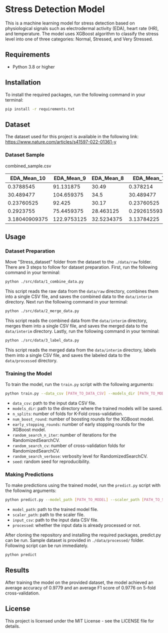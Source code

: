 # Stress Detection Model

This is a machine learning model for stress detection based on physiological signals such as electrodermal activity (EDA), heart rate (HR), and temperature. The model uses XGBoost algorithm to classify the stress level into one of three categories: Normal, Stressed, and Very Stressed.

## Requirements

- Python 3.8 or higher

## Installation

To install the required packages, run the following command in your terminal:

```bash
pip install -r requirements.txt
```

## Dataset

The dataset used for this project is available in the following link: https://www.nature.com/articles/s41597-022-01361-y

### Dataset Sample

combined_sample.csv

| EDA_Mean_10   | EDA_Mean_9  | EDA_Mean_8 | EDA_Mean_7    | EDA_Mean_6  | EDA_Mean_5 | EDA_Mean_4         | EDA_Mean_3         | EDA_Mean_2         | EDA_Mean_1   | HR_Mean_10        | HR_Mean_9  | HR_Mean_8           | HR_Mean_7   | HR_Mean_6 | HR_Mean_5          | HR_Mean_4   | HR_Mean_3 | HR_Mean_2     | HR_Mean_1         | TEMP_Mean_10 | TEMP_Mean_9         | TEMP_Mean_8 | TEMP_Mean_7 | TEMP_Mean_6         | TEMP_Mean_5       | TEMP_Mean_4        | TEMP_Mean_3         | TEMP_Mean_2        | TEMP_Mean_1 | EDA_Min   | EDA_Max             | EDA_Mean           | EDA_Std               | EDA_Skew            | EDA_Kurtosis        | EDA_Num_Peaks | EDA_Amphitude         | EDA_Duration      | HR_Min | HR_Max | HR_Mean           | HR_Std              | HR_RMS               | TEMP_Min | TEMP_Max | TEMP_Mean  | TEMP_Std            | TEMP_RMS              | label |
|---------------|-------------|------------|---------------|-------------|------------|--------------------|--------------------|--------------------|--------------|-------------------|------------|---------------------|-------------|-----------|--------------------|-------------|-----------|---------------|-------------------|--------------|---------------------|-------------|-------------|---------------------|-------------------|--------------------|---------------------|--------------------|-------------|-----------|---------------------|--------------------|-----------------------|---------------------|---------------------|---------------|-----------------------|-------------------|--------|--------|-------------------|---------------------|----------------------|----------|----------|------------|---------------------|-----------------------|-------|
 | 0.3788545     | 91.131875   | 30.49      | 0.378214      | 90.996875   | 30.49      | 0.378454125        | 90.831875          | 30.49              | 0.3762919375 | 90.65437500000002 | 30.49      | 0.3741300625        | 90.469375   | 30.49     | 0.3744503125       | 90.296875   | 30.49     | 0.37501075    | 90.13187499999998 | 30.49        | 0.374530375         | 90.00125    | 30.49       | 0.373089            | 89.89125          | 30.49              | 0.372288375         | 89.796875          | 30.49       | 0.369246  | 0.375652            | 0.3734896250000001 | 0.0025104551598016897 | -0.9889465676249511 | -0.7802040942830937 | 0.0           | 0.0                   | 0.0               | 89.68  | 89.85  | 89.71187500000002 | 0.06635310373297809 | 0.030532901344549487 | 30.49    | 30.49    | 30.49      | 0.0                 | 0.0                   | 0.0   |
 | 30.489477     | 104.659375  | 34.5       | 30.489477     | 104.764375  | 34.5       | 30.489477          | 104.87125          | 34.5               | 30.489477    | 104.98125         | 34.5       | 30.489477           | 105.063125  | 34.5      | 30.371010875000003 | 105.098125  | 34.5      | 30.272475625  | 105.13125         | 34.5         | 30.3087355          | 105.16125   | 34.5        | 30.340352875        | 105.189375        | 34.5               | 30.176421375        | 105.21437500000002 | 34.5        | 29.893944 | 30.404949           | 29.973828375000004 | 0.12500657271363436   | 2.472215660823218   | 5.9385460672235375  | 0.0           | 0.0                   | 0.0               | 105.23 | 105.23 | 105.23            | 0.0                 | 0.0                  | 34.5     | 34.5     | 34.5       | 0.0                 | 0.0                   | 0.0   |
 | 0.23760525    | 92.425      | 30.17      | 0.23760525    | 92.48       | 30.17      | 0.2379255          | 92.525             | 30.160000000000004 | 0.238566     | 92.57             | 30.15      | 0.23888625          | 92.625      | 30.16     | 0.23792525         | 92.68       | 30.17     | 0.23728475    | 92.805            | 30.17        | 0.2385660000000001  | 92.93       | 30.17       | 0.238566            | 93.05             | 30.160000000000004 | 0.2379255           | 93.17              | 30.15       | 0.230879  | 0.238566            | 0.2363240000000001 | 0.003186874409197827  | -1.065972248058522  | -0.7450043962304314 | 1.0           | 0.0012810000000000046 | 15.58332249251983 | 93.17  | 93.37  | 93.27             | 0.10000000000000142 | 0.03592106040535549  | 30.15    | 30.15    | 30.15      | 0.0                 | 0.0                   | 0.0   |
 | 0.2923755     | 75.4459375  | 28.463125  | 0.29261559375 | 75.485625   | 28.46375   | 0.29101484375      | 75.535625          | 28.44375           | 0.2900544375 | 75.5934375        | 28.433125  | 0.28993434375000005 | 75.6684375  | 28.443125 | 0.2902145625       | 75.735625   | 28.446875 | 0.2901345     | 75.785625         | 28.436875    | 0.28901362500000005 | 75.8528125  | 28.43       | 0.28697203125000004 | 75.95781249999997 | 28.43              | 0.28565100000000004 | 76.0534375         | 28.433125   | 0.28437   | 0.28565100000000004 | 0.28533075         | 0.0005546892711239469 | -1.1547005383791766 | -0.666666666666782  | 0.0           | 0.0                   | 0.0               | 76.03  | 76.18  | 76.1284375        | 0.07124383196986518 | 0.026940795304017256 | 28.43    | 28.45    | 28.443125  | 0.00949917759598146 | 0.0035921060405354212 | 0.0   |
 | 3.18040909375 | 122.9753125 | 32.5234375 | 3.13784225    | 122.5303125 | 32.5084375 | 3.1599464375000004 | 122.09187500000002 | 32.5065625         | 3.20751875   | 121.661875        | 32.5215625 | 3.2343882187500004  | 121.2121875 | 32.53     | 3.2146465625       | 120.7371875 | 32.53     | 3.17115878125 | 120.1965625       | 32.53        | 3.12394675          | 119.5715625 | 32.53       | 3.10772903125       | 118.9421875       | 32.5234375         | 3.112054            | 118.3071875        | 32.5084375  | 3.100962  | 3.22654             | 3.1498956875       | 0.04662358437558554   | 0.6104840764870147  | -1.035568924794963  | 0.0           | 0.0                   | 0.0               | 116.65 | 117.95 | 117.665625        | 0.5374182350599939  | 0.23348689263480685  | 32.5     | 32.53    | 32.5065625 | 0.01240195927061574 | 0.005388159060803451  | 0.0   |

## Usage

### Dataset Preparation

Move "Stress_dataset" folder from the dataset to the ```./data/raw``` folder.
There are 3 steps to follow for dataset preparation. First, run the following command in your terminal:

```bash
python ./src/data/1_combine_data.py
```

This script reads the raw data from the `data/raw` directory, combines them into a single CSV file, and saves the combined data to the `data/interim` directory.
Next run the following command in your terminal:

```bash
python ./src/data/2_merge_data.py
```

This script reads the combined data from the `data/interim` directory, merges them into a single CSV file, and saves the merged data to the `data/interim` directory.
Lastly, run the following command in your terminal:

```bash
python ./src/data/3_label_data.py
```

This script reads the merged data from the `data/interim` directory, labels them into a single CSV file, and saves the labeled data to the `data/processed` directory.

### Training the Model

To train the model, run the `train.py` script with the following arguments:

```bash
python train.py --data_csv [PATH_TO_DATA_CSV] --models_dir [PATH_TO_MODELS_DIRECTORY] --n_splits [NUMBER_OF_SPLITS] --num_boost_round [NUMBER_OF_BOOSTING_ROUNDS] --early_stopping_rounds [NUMBER_OF_EARLY_STOPPING_ROUNDS] --random_search_n_iter [NUMBER_OF_ITERATIONS_FOR_RANDOM_SEARCH] --random_search_cv [NUMBER_OF_CROSS_VALIDATION_FOLDS_FOR_RANDOM_SEARCH] --random_search_verbose [RANDOM_SEARCH_VERBOSITY_LEVEL] --seed [RANDOM_SEED]
```

- `data_csv`: path to the input data CSV file.
- `models_dir`: path to the directory where the trained models will be saved.
- `n_splits`: number of folds for K-Fold cross-validation.
- `num_boost_round`: number of boosting rounds for the XGBoost model.
- `early_stopping_rounds`: number of early stopping rounds for the XGBoost model.
- `random_search_n_iter`: number of iterations for the RandomizedSearchCV.
- `random_search_cv`: number of cross-validation folds for RandomizedSearchCV.
- `random_search_verbose`: verbosity level for RandomizedSearchCV.
- `seed`: random seed for reproducibility.

### Making Predictions

To make predictions using the trained model, run the `predict.py` script with the following arguments:

```bash
python predict.py --model_path [PATH_TO_MODEL] --scaler_path [PATH_TO_SCALER] --input_csv [PATH_TO_INPUT_CSV] --output_csv [PATH_TO_OUTPUT_CSV]
```

- `model_path`: path to the trained model file.
- `scaler_path`: path to the scaler file.
- `input_csv`: path to the input data CSV file.
- `processed`: whether the input data is already processed or not.

After cloning the repository and installing the required packages, predict.py can be run. Sample dataset is provided in ```./data/processed/``` folder. Following script can be run immediately.

```bash
python predict
```

## Results

After training the model on the provided dataset, the model achieved an average accuracy of 0.9779 and an average F1 score of 0.9776 on 5-fold cross-validation.

## License

This project is licensed under the MIT License - see the LICENSE file for details.
